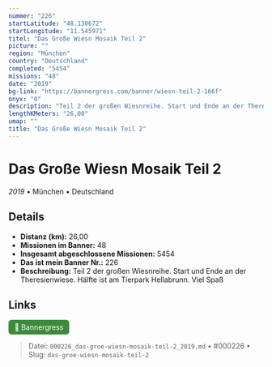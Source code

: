 ```yaml
---
nummer: "226"
startLatitude: "48.130672"
startLongitude: "11.545971"
titel: "Das Große Wiesn Mosaik Teil 2"
picture: ""
region: "München"
country: "Deutschland"
completed: "5454"
missions: "48"
date: "2019"
bg-link: "https://bannergress.com/banner/wiesn-teil-2-166f"
onyx: "0"
description: "Teil 2 der großen Wiesnreihe. Start und Ende an der Theresienwiese. Hälfte ist am Tierpark Hellabrunn. Viel Spaß"
lengthKMeters: "26,00"
umap: ""
title: "Das Große Wiesn Mosaik Teil 2"
---
```

# Das Große Wiesn Mosaik Teil 2

*2019* • München • Deutschland



## Details
- **Distanz (km):** 26,00
- **Missionen im Banner:** 48
- **Insgesamt abgeschlossene Missionen:** 5454
- **Das ist mein Banner Nr.:** 226
- **Beschreibung:** Teil 2 der großen Wiesnreihe. Start und Ende an der Theresienwiese. Hälfte ist am Tierpark Hellabrunn. Viel Spaß


## Links
<div style="margin-top: 0.5em;">
<a href="https://bannergress.com/banner/wiesn-teil-2-166f" target="_blank" style="display:inline-block;margin-right:8px;padding:6px 12px;background-color:#3c8b3c;color:white;text-decoration:none;border-radius:6px;">🔗 Bannergress</a>

</div>


> Datei: `000226_das-groe-wiesn-mosaik-teil-2_2019.md` • #000226 • Slug: `das-groe-wiesn-mosaik-teil-2`
